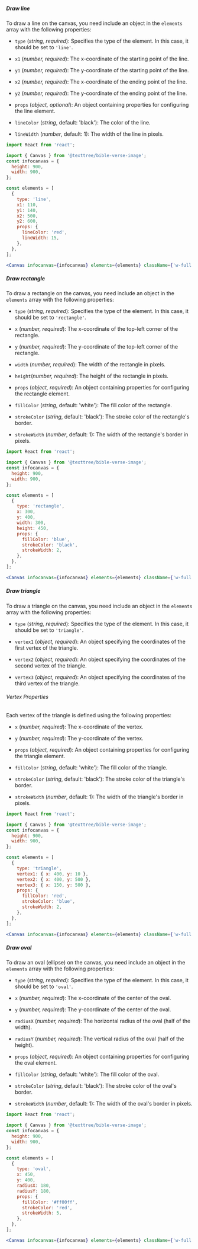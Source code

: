 ##### Draw line

To draw a line on the canvas, you need include an object in the `elements` array with the following properties:

- `type` (_string, required_): Specifies the type of the element. In this case, it should be set to `'line'`.

- `x1` (_number, required_): The x-coordinate of the starting point of the line.
- `y1` (_number, required_): The y-coordinate of the starting point of the line.
- `x2` (_number, required_): The x-coordinate of the ending point of the line.
- `y2` (_number, required_): The y-coordinate of the ending point of the line.

- `props` (_object, optional_): An object containing properties for configuring the line element.
- `lineColor` (_string_, default: 'black'): The color of the line.
- `lineWidth` (_number_, default: 1): The width of the line in pixels.

```jsx
import React from 'react';

import { Canvas } from '@texttree/bible-verse-image';
const infocanvas = {
  height: 900,
  width: 900,
};

const elements = [
  {
    type: 'line',
    x1: 110,
    y1: 140,
    x2: 500,
    y2: 600,
    props: {
      lineColor: 'red',
      lineWidth: 15,
    },
  },
];

<Canvas infocanvas={infocanvas} elements={elements} className={'w-full'} />;
```

##### Draw rectangle

To draw a rectangle on the canvas, you need include an object in the `elements` array with the following properties:

- `type` (_string, required_): Specifies the type of the element. In this case, it should be set to `'rectangle'`.

- `x` (_number, required_): The x-coordinate of the top-left corner of the rectangle.
- `y` (_number, required_): The y-coordinate of the top-left corner of the rectangle.
- `width` (_number, required_): The width of the rectangle in pixels.
- `height`(_number, required_): The height of the rectangle in pixels.
- `props` (_object, required_): An object containing properties for configuring the rectangle element.

- `fillColor` (_string_, default: 'white'): The fill color of the rectangle.
- `strokeColor` (_string_, default: 'black'): The stroke color of the rectangle's border.
- `strokeWidth` (_number_, default: 1): The width of the rectangle's border in pixels.

```jsx
import React from 'react';

import { Canvas } from '@texttree/bible-verse-image';
const infocanvas = {
  height: 900,
  width: 900,
};

const elements = [
  {
    type: 'rectangle',
    x: 300,
    y: 400,
    width: 300,
    height: 450,
    props: {
      fillColor: 'blue',
      strokeColor: 'black',
      strokeWidth: 2,
    },
  },
];

<Canvas infocanvas={infocanvas} elements={elements} className={'w-full'} />;
```

##### Draw triangle

To draw a triangle on the canvas, you need include an object in the `elements` array with the following properties:

- `type` (_string, required_): Specifies the type of the element. In this case, it should be set to `'triangle'`.

- `vertex1` (_object, required_): An object specifying the coordinates of the first vertex of the triangle.
- `vertex2` (_object, required_): An object specifying the coordinates of the second vertex of the triangle.
- `vertex3` (_object, required_): An object specifying the coordinates of the third vertex of the triangle.

###### Vertex Properties

Each vertex of the triangle is defined using the following properties:

- `x` (_number, required_): The x-coordinate of the vertex.
- `y` (_number, required_): The y-coordinate of the vertex.

- `props` (_object, required_): An object containing properties for configuring the triangle element.

- `fillColor` (_string_, default: 'white'): The fill color of the triangle.
- `strokeColor` (_string_, default: 'black'): The stroke color of the triangle's border.
- `strokeWidth` (_number_, default: 1): The width of the triangle's border in pixels.

```jsx
import React from 'react';

import { Canvas } from '@texttree/bible-verse-image';
const infocanvas = {
  height: 900,
  width: 900,
};

const elements = [
  {
    type: 'triangle',
    vertex1: { x: 400, y: 10 },
    vertex2: { x: 400, y: 500 },
    vertex3: { x: 150, y: 500 },
    props: {
      fillColor: 'red',
      strokeColor: 'blue',
      strokeWidth: 2,
    },
  },
];

<Canvas infocanvas={infocanvas} elements={elements} className={'w-full'} />;
```

##### Draw oval

To draw an oval (ellipse) on the canvas, you need include an object in the `elements` array with the following properties:

- `type` (_string, required_): Specifies the type of the element. In this case, it should be set to `'oval'`.

- `x` (_number, required_): The x-coordinate of the center of the oval.
- `y` (_number, required_): The y-coordinate of the center of the oval.
- `radiusX` (_number, required_): The horizontal radius of the oval (half of the width).
- `radiusY` (_number, required_): The vertical radius of the oval (half of the height).
- `props` (_object, required_): An object containing properties for configuring the oval element.

- `fillColor` (_string_, default: 'white'): The fill color of the oval.
- `strokeColor` (_string_, default: 'black'): The stroke color of the oval's border.
- `strokeWidth` (_number_, default: 1): The width of the oval's border in pixels.

```jsx
import React from 'react';

import { Canvas } from '@texttree/bible-verse-image';
const infocanvas = {
  height: 900,
  width: 900,
};

const elements = [
  {
    type: 'oval',
    x: 450,
    y: 400,
    radiusX: 180,
    radiusY: 180,
    props: {
      fillColor: '#ff00ff',
      strokeColor: 'red',
      strokeWidth: 5,
    },
  },
];

<Canvas infocanvas={infocanvas} elements={elements} className={'w-full'} />;
```
